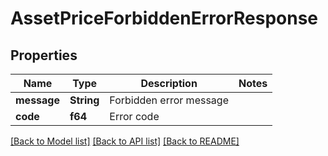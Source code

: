 # AssetPriceForbiddenErrorResponse

## Properties

Name | Type | Description | Notes
------------ | ------------- | ------------- | -------------
**message** | **String** | Forbidden error message | 
**code** | **f64** | Error code | 

[[Back to Model list]](../README.md#documentation-for-models) [[Back to API list]](../README.md#documentation-for-api-endpoints) [[Back to README]](../README.md)


